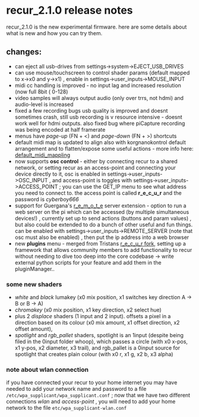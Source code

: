 # recur_2.1.0 release notes

recur_2.1.0 is the new experimental firmware. here are some details about what is new and how you can try them.

## changes:

- can eject all usb-drives from settings->system->EJECT_USB_DRIVES
- can use mouse/touchscreen to control shader params (default mapped to x->x0 and y->x1) , enable in settings->user_inputs->MOUSE_INPUT
- midi cc handling is improved - no input lag and increased resolution (now full 8bit ( 0-128)
- video samples will always output audio (only over trrs, not hdmi) and audio-level is increased
- fixed a few recording bugs usb quality is improved and doesnt sometimes crash, still usb recording is v resource intensive - doesnt work well for hdmi outputs. also fixed bug where piCapture recording was being encoded at half framerate
- menus have _page-up_ (FN + <) and _page-down_ (FN + >) shortcuts
- default midi map is updated to align also with korgnanokontrol default arrangement and to flatten/expose some useful actions - more info here: [default_midi_mappling](../default_midi_mappling)
- now supports __osc control__ - either by connecting recur to a shared network, or setting recur as an access-point and connecting your device directly to it, osc is enabled in settings->user_inputs->OSC_INPUT , and access-point is toggles with settings->user_inputs->ACCESS_POINT ; you can use the GET_IP menu to see what address you need to connect to. the access point is called __r_e_c_u_r__ and the password is _cyberboy666_
- support for Guergana's [r_e_m_o_t_e](https://github.com/guergana/r_e_m_o_t_e) server extension - option to run a web server on the pi which can be accessed (by multiple simultaneous devices!) , currently set up to send actions (buttons and param values) , but also could be extended to do a bunch of other useful and fun things. can be enabled with settings->user_inputs->REMOTE_SERVER (note that osc must also be enabled) , then put the ip address into a web browser
- new __plugins__ menu - merged from Tristans [r_e_c_u_r fork](https://github.com/doctea/r_e_c_u_r), setting up a framework that allows community members to add functionality to recur without needing to dive too deep into the core codebase -> write external python scripts for your feature and add them in the pluginManager..

### some new shaders

- _white_ and _black_ lumakey (x0 mix position, x1 switches key direction A -> B or B -> A)
- _chromakey_ (x0 mix position, x1 key direction, x2 select hue)
- plus 2 _displace_ shaders (1 input and 2 input). offsets a pixel in a direction based on its colour (x0 mix amount, x1 offset direction, x2 offset amount), 
- _spotlight_ and _rgb_pallet_ shaders, spotlight is an 1input (despite being filed in the 0input folder whoop), which passes a circle (with x0 x-pos, x1 y-pos, x2 diameter, x3 trail), and rgb_pallet is a 0input source for spotlight that creates plain colour (with x0 r, x1 g, x2 b, x3 alpha)

### note about wlan connection

if you have connected your recur to your home internet you may have needed to add your network name and password to a file `/etc/wpa_supplicant/wpa_supplicant.conf` ; now that we have two different connections _wlan_ and _access-point_ , you will need to add your home network to the file `etc/wpa_supplicant-wlan.conf`